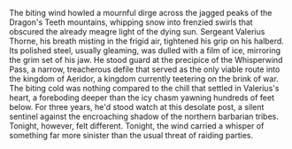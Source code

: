 The biting wind howled a mournful dirge across the jagged peaks of the Dragon's Teeth mountains, whipping snow into frenzied swirls that obscured the already meagre light of the dying sun.  Sergeant Valerius Thorne, his breath misting in the frigid air, tightened his grip on his halberd.  Its polished steel, usually gleaming, was dulled with a film of ice, mirroring the grim set of his jaw.  He stood guard at the precipice of the Whisperwind Pass, a narrow, treacherous defile that served as the only viable route into the kingdom of Aeridor, a kingdom currently teetering on the brink of war. The biting cold was nothing compared to the chill that settled in Valerius's heart, a foreboding deeper than the icy chasm yawning hundreds of feet below.  For three years, he'd stood watch at this desolate post, a silent sentinel against the encroaching shadow of the northern barbarian tribes.  Tonight, however, felt different. Tonight, the wind carried a whisper of something far more sinister than the usual threat of raiding parties.
